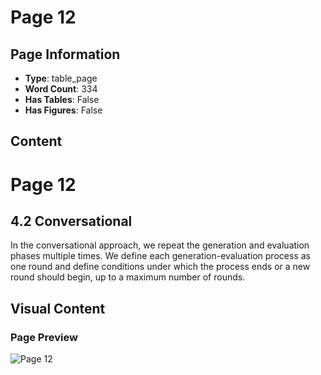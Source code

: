 # Page 12

## Page Information

- **Type**: table_page
- **Word Count**: 334
- **Has Tables**: False
- **Has Figures**: False

## Content

# Page 12

## 4.2 Conversational

In the conversational approach, we repeat the generation and evaluation phases multiple times. We define each generation-evaluation process as one round and define conditions under which the process ends or a new round should begin, up to a maximum number of rounds.

## Visual Content

### Page Preview

![Page 12](/projects/llms/images/MultiLLM_Text_Summarization_page_12.png)
